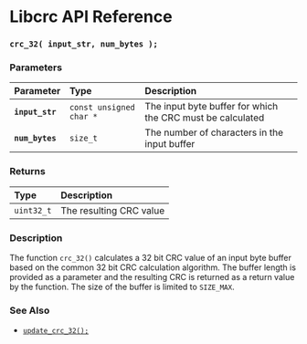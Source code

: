 # Libcrc API Reference

### `crc_32( input_str, num_bytes );`

### Parameters

| Parameter | Type | Description |
| :--- | :--- | :--- |
|**`input_str`**|`const unsigned char *`|The input byte buffer for which the CRC must be calculated|
|**`num_bytes`**|`size_t`|The number of characters in the input buffer|

### Returns

| Type | Description |
| :--- | :--- |
|`uint32_t`|The resulting CRC value|

### Description

The function `crc_32()` calculates a 32 bit CRC value of an input byte buffer based on the common 32 bit
CRC calculation algorithm. The buffer length is provided as a parameter and the resulting CRC is returned
as a return value by the function. The size of the buffer is limited to `SIZE_MAX`.

### See Also

* [`update_crc_32();`](update_crc_32.md)
